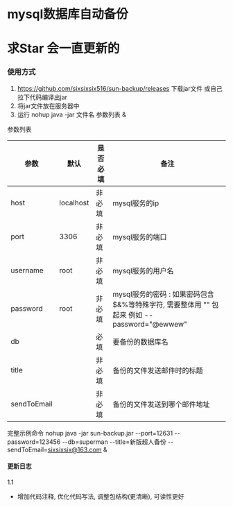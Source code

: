 # mysql数据库自动备份

# 求Star 会一直更新的



### 使用方式
1. https://github.com/sixsixsix516/sun-backup/releases 下载jar文件 或自己拉下代码编译出jar
2. 将jar文件放在服务器中
3. 运行
nohup java -jar 文件名  参数列表 &

参数列表
 
|  参数   | 默认 | 是否必填| 备注 | 
| ---| ----  | ---- |----  |
| host  | localhost |  非必填| mysql服务的ip
| port  | 3306 |  非必填| mysql服务的端口
| username  | root |  非必填| mysql服务的用户名
| password  | root |  非必填| mysql服务的密码  : 如果密码包含 $&%等特殊字符, 需要整体用 "" 包起来  例如 --password="@ewwew"
| db  |  |  必填| 要备份的数据库名
| title  |  |  非必填| 备份的文件发送邮件时的标题
| sendToEmail  |  |  非必填| 备份的文件发送到哪个邮件地址


完整示例命令  nohup java -jar sun-backup.jar --port=12631 --password=123456 --db=superman --title=新版超人备份 --sendToEmail=sixsixsix@163.com   &



#### 更新日志
1.1
- 增加代码注释, 优化代码写法, 调整包结构(更清晰), 可读性更好
